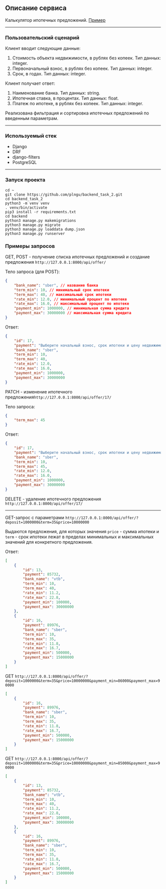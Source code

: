 ## Описание сервиса

Калькулятор ипотечных предложений. [Пример](https://www.sravni.ru/ipoteka/?mortgagePurpose=1&creditAmount=11849421&initialAmount=1500000&mortgageTerm=120)

----

### Пользовательский сценарий
Клиент вводит следующие данные:
1. Стоимость объекта недвижимости, в рублях без копеек. Тип данных: integer.
2. Первоначальный взнос, в рублях без копеек. Тип данных: integer.
3. Срок, в годах. Тип данных: integer.

Клиент получает ответ:
1. Наименование банка. Тип данных: string.
2. Ипотечная ставка, в процентах. Тип данных: float.
3. Платеж по ипотеке, в рублях без копеек.  Тип данных: integer.

Реализована фильтрация и сортировка ипотечных предложений по введенным параметрам.


-----


### Используемый стек
- Django
- DRF
- django-filters
- PostgreSQL


-----


### Запуск проекта
```commandline
cd ~
git clone https://github.com/plngu/backend_task_2.git
cd backend_task_2
python3 -m venv venv
. venv/bin/activate
pip3 install -r requirements.txt
cd backend
python3 manage.py makemigrations
python3 manage.py migrate
python3 manage.py loaddata dump.json 
python3 manage.py runserver
```


### Примеры запросов

GET, POST - получение списка ипотечных предложений и создание предложения ```http://127.0.0.1:8000/api/offer/```

Тело запроса (для POST):
```json  
{
    "bank_name": "sber", // название банка
    "term_min": 10, // минимальный срок ипотеки
    "term_max": 40, // максимальный срок ипотеки
    "rate_min": 12.0, // минимальный процент по ипотеке
    "rate_max": 16.0, // максимальный процент по ипотеке
    "payment_min": 1000000, // минимальная сумма кредита
    "payment_max": 30000000 // максимальная сумма кредита
}
```
Ответ:
```json
{
    "id": 17,
    "payment": "Выберите начальный взнос, срок ипотеки и цену недвижимости",
    "bank_name": "sber",
    "term_min": 10,
    "term_max": 40,
    "rate_min": 12.0,
    "rate_max": 16.0,
    "payment_min": 1000000,
    "payment_max": 30000000
}
```

PATCH - изменение ипотечного предложения```http://127.0.0.1:8000/api/offer/17/```

Тело запроса:
```json
{
    "term_max": 45
}
```
Ответ:
```json
{
    "id": 17,
    "payment": "Выберите начальный взнос, срок ипотеки и цену недвижимости",
    "bank_name": "sber",
    "term_min": 10,
    "term_max": 45,
    "rate_min": 12.0,
    "rate_max": 16.0,
    "payment_min": 1000000,
    "payment_max": 30000000
}
```

DELETE - удаление ипотечного предложения ```http://127.0.0.1:8000/api/offer/17/```


-----


GET-запрос с параметрами
```http://127.0.0.1:8000/api/offer/?deposit=1000000&term=35&price=10000000```

Выдаются предложения, для которых значения ```price``` - сумма ипотеки и ```term``` - срок ипотеки лежат 
в пределах минимальных и максимальных значений для конкретного предложения.

Ответ:
```json
[
    {
        "id": 13,
        "payment": 85732,
        "bank_name": "vtb",
        "term_min": 10,
        "term_max": 40,
        "rate_min": 11.2,
        "rate_max": 22.8,
        "payment_min": 100000,
        "payment_max": 30000000
    },
    {
        "id": 16,
        "payment": 89976,
        "bank_name": "sber",
        "term_min": 10,
        "term_max": 35,
        "rate_min": 11.8,
        "rate_max": 16.7,
        "payment_min": 500000,
        "payment_max": 15000000
    }
]
```
GET ```http://127.0.0.1:8000/api/offer/?deposit=1000000&term=35&price=10000000&payment_min=86000&payment_max=90000```

```json
[
    {
        "id": 16,
        "payment": 89976,
        "bank_name": "sber",
        "term_min": 10,
        "term_max": 35,
        "rate_min": 11.8,
        "rate_max": 16.7,
        "payment_min": 500000,
        "payment_max": 15000000
    }
]
```

GET ```http://127.0.0.1:8000/api/offer/?deposit=1000000&term=35&price=10000000&payment_min=85000&payment_max=90000```
```json
[
    {
        "id": 13,
        "payment": 85732,
        "bank_name": "vtb",
        "term_min": 10,
        "term_max": 40,
        "rate_min": 11.2,
        "rate_max": 22.8,
        "payment_min": 100000,
        "payment_max": 30000000
    },
    {
        "id": 16,
        "payment": 89976,
        "bank_name": "sber",
        "term_min": 10,
        "term_max": 35,
        "rate_min": 11.8,
        "rate_max": 16.7,
        "payment_min": 500000,
        "payment_max": 15000000
    }
]
```
